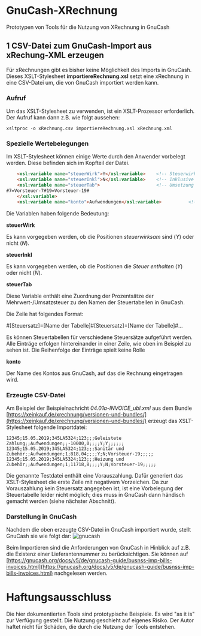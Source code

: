 # GnuCash-XRechnung
Prototypen von Tools für die Nutzung von XRechnung in GnuCash

## 1 CSV-Datei zum GnuCash-Import aus xRechung-XML erzeugen

Für xRechnungen gibt es bisher keine Möglichkeit des Imports in GnuCash. Dieses XSLT-Stylesheet **importiereRechnung.xsl** setzt eine xRechnung in eine CSV-Datei um, die von GnuCash importiert werden kann.

### Aufruf
Um das XSLT-Stylesheet zu verwenden, ist ein XSLT-Prozessor erforderlich. Der Aufruf kann dann z.B. wie folgt aussehen:

`xsltproc -o xRechnung.csv importiereRechnung.xsl xRechnung.xml `

### Spezielle Wertebelegungen

Im XSLT-Stylesheet können einige Werte durch den Anwender vorbelegt werden. Diese befinden sich im Kopfteil der Datei.

```html
    <xsl:variable name="steuerWirk">Y</xsl:variable>    <!-- Steuerwirksam? Y (für Ja) oder N  -->
    <xsl:variable name="steuerInkl">N</xsl:variable>    <!-- Inklusive Steuer Y (für Ja) oder N  -->
    <xsl:variable name="steuerTab">                     <!-- Umsetzung von Steuerwert auf Steuertabelle. Format: #[Steuersatz]=[Name der Tabelle]#... -->
#7=Vorsteuer-7#19=Vorsteuer-19#
    </xsl:variable>
    <xsl:variable name="konto">Aufwendungen</xsl:variable>          <!-- Names des Kontos auf das die Rechnung gebucht werden soll -->
```
Die Variablen haben folgende Bedeutung:

**steuerWirk**

Es kann vorgegeben werden, ob die Positionen *steuerwirksam* sind (*Y*) oder nicht (*N*).

**steuerInkl**

Es kann vorgegeben werden, ob die Positionen die *Steuer enthalten* (*Y*) oder nicht (*N*).

**steuerTab**

Diese Variable enthält eine Zuordnung der Prozentsätze der Mehrwert-/Umsatzsteuer zu den Namen der Steuertabellen in GnuCash.

Die Zeile hat folgendes Format:

#[Steuersatz]=[Name der Tabelle]#[Steuersatz]=[Name der Tabelle]#...

Es können Steuertabellen für verschiedene Steuersätze aufgeführt werden. Alle Einträge erfolgen hintereinander in einer Zeile, wie oben im Beispiel zu sehen ist. Die Reihenfolge der Einträge spielt keine Rolle

**konto**

Der Name des Kontos aus GnuCash, auf das die Rechnung eingetragen wird. 

### Erzeugte CSV-Datei 

Am Beispiel der Beispielnachricht *04.01a-INVOICE_ubl.xml* aus dem Bundle [https://xeinkauf.de/xrechnung/versionen-und-bundles/](https://xeinkauf.de/xrechnung/versionen-und-bundles/) erzeugt das XSLT-Stylesheet folgende Importdatei:

`12345;15.05.2019;345LA5324;123;;;Geleistete Zahlung;;Aufwendungen;;-10000,0;;;;Y;Y;;;;;;`
`12345;15.05.2019;345LA5324;123;;;Sanitär und Zubehör;;Aufwendungen;1;818,04;;;;Y;N;Vorsteuer-19;;;;;`
`12345;15.05.2019;345LA5324;123;;;Heizung und Zubehör;;Aufwendungen;1;11718,8;;;;Y;N;Vorsteuer-19;;;;;`

Die genannte Testdatei enthält eine Vorauszahlung. Dafür generiert das XSLT-Stylesheet die erste Zeile mit negativem Vorzeichen. Da zur Vorauszahlung kein Steuersatz angegeben ist, ist eine Vorbelegung der Steuertabelle leider nicht möglich; dies muss in GnuCash dann händisch gemacht werden (siehe nächster Abschnitt).

### Darstellung in GnuCash
Nachdem die oben erzeugte CSV-Datei in GnuCash importiert wurde, stellt GnuCash sie wie folgt dar:
![gnucash](https://github.com/user-attachments/assets/cbf75186-5c5b-425a-a5be-0a30da03d06d)

Beim Importieren sind die Anforderungen von GnuCash in Hinblick auf z.B. die Existenz einer Lieferantennummer zu berücksichtigen. Sie können auf [https://gnucash.org/docs/v5/de/gnucash-guide/busnss-imp-bills-invoices.html](https://gnucash.org/docs/v5/de/gnucash-guide/busnss-imp-bills-invoices.html) nachgelesen werden.


# Haftungsausschluss

Die hier dokumentierten Tools sind prototypische Beispiele. Es wird "as it is" zur Verfügung gestellt. Die Nutzung geschieht auf eigenes Risiko. Der Autor haftet nicht für Schäden, die durch die Nutzung der Tools entstehen.
